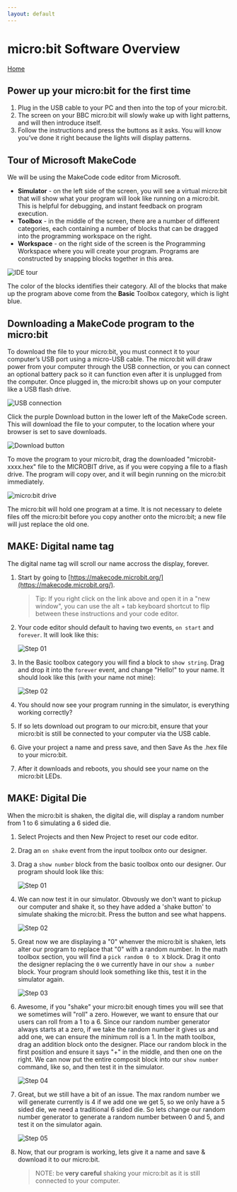 ```yaml
---
layout: default
---
```


# micro:bit Software Overview
[Home](./)

## Power up your micro:bit for the first time

1. Plug in the USB cable to your PC and then into the top of your micro:bit.
1. The screen on your BBC micro:bit will slowly wake up with light patterns, and will then introduce itself. 
1. Follow the instructions and press the buttons as it asks. You will know you’ve done it right because the lights will display patterns.

## Tour of Microsoft MakeCode

We will be using the MakeCode code editor from Microsoft. 

* **Simulator**	 - on the left side of the screen, you will see a virtual micro:bit that will show what your program will look like running on a micro:bit. This is helpful for debugging, and instant feedback on program execution.
* **Toolbox** - in the middle of the screen, there are a number of different categories, each containing a number of blocks that can be dragged into the programming workspace on the right. 
* **Workspace** - on the right side of the screen is the Programming Workspace where you will create your program.  Programs are constructed by snapping blocks together in this area.

![IDE tour](./assets/img/ide-tour.png)

The color of the blocks identifies their category. All of the blocks that make up the program above come from the **Basic** Toolbox category, which is light blue.

## Downloading a MakeCode program to the micro:bit

To download the file to your micro:bit, you must connect it to your computer’s USB port using a micro-USB cable. The micro:bit will draw power from your computer through the USB connection, or you can connect an optional battery pack so it can function even after it is unplugged from the computer. Once plugged in, the micro:bit shows up on your computer like a USB flash drive.

![USB connection](./assets/img/microbit-usb.jpg)

Click the purple Download button in the lower left of the MakeCode screen. This will download the file to your computer, to the location where your browser is set to save downloads.

![Download button](./assets/img/download-button.png)

To move the program to your micro:bit, drag the downloaded "microbit-xxxx.hex" file to the MICROBIT drive, as if you were copying a file to a flash drive. The program will copy over, and it will begin running on the micro:bit immediately.

![micro:bit drive](./assets/img/microbit-drive.jpg)

The micro:bit will hold one program at a time. It is not necessary to delete files off the micro:bit before you copy another onto the micro:bit; a new file will just replace the old one.

## MAKE: Digital name tag

The digital name tag will scroll our name accross the display, forever.

1. Start by going to [https://makecode.microbit.org/](https://makecode.microbit.org/). 

    > Tip: If you right click on the link above and open it in a "new window", you can use the alt + tab keyboard shortcut to flip between these instructions and your code editor.

1. Your code editor should default to having two events, `on start` and `forever`. It will look like this:

    ![Step 01](./assets/img/overview-step01.png)

1. In the Basic toolbox category you will find a block to `show string`. Drag and drop it into the `forever` event, and change "Hello!" to your name. It should look like this (with your name not mine):

    ![Step 02](./assets/img/overview-step02.png)

1. You should now see your program running in the simulator, is everything working correctly? 
1. If so lets download out program to our micro:bit, ensure that your micro:bit is still be connected to your computer via the USB cable. 
1. Give your project a name and press save, and then Save As the .hex file to your micro:bit. 
1. After it downloads and reboots, you should see your name on the micro:bit LEDs.

## MAKE: Digital Die

When the micro:bit is shaken, the digital die, will display a random number from 1 to 6 simulating a 6 sided die.

1. Select Projects and then New Project to reset our code editor.
1. Drag an `on shake` event from the input toolbox onto our designer. 
1. Drag a `show number` block from the basic toolbox onto our designer. Our program should look like this:

    ![Step 01](./assets/img/die-step01.png)

1. We can now test it in our simulator. Obvously we don't want to pickup our computer and shake it, so they have added a 'shake button' to simulate shaking the micro:bit. Press the button and see what happens.

    ![Step 02](./assets/img/die-step02.png)

1. Great now we are displaying a "0" whenver the micro:bit is shaken, lets alter our program to replace that "0" with a random number. In the math toolbox section, you will find a `pick random 0 to X` block. Drag it onto the designer replacing the `0` we currently have in our `show a number` block. Your program should look something like this, test it in the simulator again. 

    ![Step 03](./assets/img/die-step03.png)

1. Awesome, if you "shake" your micro:bit enough times you will see that we sometimes will "roll" a zero. However, we want to ensure that our users can roll from a 1 to a 6. Since our random number generator always starts at a zero, if we take the random number it gives us and add one, we can ensure the minimum roll is a 1. In the math toolbox, drag an addition block onto the designer. Place our random block in the first position and ensure it says "+" in the middle, and then one on the right. We can now put the entire composit block into our `show number` command, like so, and then test it in the simulator.

    ![Step 04](./assets/img/die-step04.png)

1. Great, but we still have a bit of an issue. The max random number we will generate currently is 4 if we add one we get 5, so we only have a 5 sided die, we need a traditional 6 sided die. So lets change our random number generator to generate a random number between 0 and 5, and test it on the simulator again. 

    ![Step 05](./assets/img/die-step05.png)

1. Now, that our program is working, lets give it a name and save & download it to our micro:bit.

    > NOTE: be **very careful** shaking your micro:bit as it is still connected to your computer. 